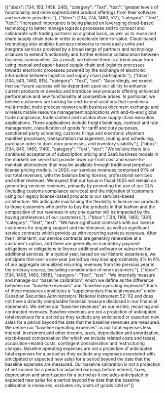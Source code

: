 [{"bbox": [134, 183, 1458, 248], "category": "Text", "text": "greater levels of functionality and more sophisticated product offerings from their software and services providers."}, {"bbox": [134, 274, 1460, 517], "category": "Text", "text": "Increased importance is being placed on leveraging cloud-based technology to better manage logistics processes and to connect and collaborate with trading partners on a global basis, as well as to reuse and share supply chain data in order to accelerate time-to-value. Cloud-based technology also enables business networks to more easily unite and integrate services provided by a broad range of partners and technology alliances to extend functionality and further enhance collaboration between business communities. As a result, we believe there is a trend away from using manual and paper-based supply chain and logistics processes towards electronic processes powered by the exchange of electronic information between logistics and supply chain participants."}, {"bbox": [134, 543, 1460, 815], "category": "Text", "text": "Accordingly, we expect that our future success will be dependent upon our ability to enhance current products or develop and introduce new products offering enhanced performance and new functionality at competitive prices. In particular, we believe customers are looking for end-to-end solutions that combine a multi-modal, multi-process network with business document exchange and wireless mobile resource management applications with end-to-end global trade compliance, trade content and collaborative supply chain execution applications. These applications include freight bookings, contract and rate management, classification of goods for tariff and duty purposes, sanctioned party screening, customs filings and electronic shipment manifest processes, transportation management, routing and scheduling, purchase order to dock door processes, and inventory visibility."}, {"bbox": [134, 840, 1460, 1140], "category": "Text", "text": "We believe there is a continued acceptance of subscription pricing and SaaS business models in the markets we serve that provide lower up-front cost and easier-to-maintain alternatives than may be available through traditional perpetual license pricing models. In 2024, our services revenues comprised 91% of our total revenues, with the balance being license, professional services and other revenues. We expect that our focus in fiscal 2025 will remain on generating services revenues, primarily by promoting the use of our GLN (including customs compliance services) and the migration of customers using our legacy license-based products to our services-based architecture. We anticipate maintaining the flexibility to license our products to those customers who prefer to buy the products in that fashion and the composition of our revenues in any one quarter will be impacted by the buying preferences of our customers."}, {"bbox": [134, 1168, 1460, 1381], "category": "Text", "text": "We have significant contracts with our license customers for ongoing support and maintenance, as well as significant service contracts which provide us with recurring services revenues. After their initial term, our service contracts are generally renewable at a customer's option, and there are generally no mandatory payment obligations or obligations to license additional software or subscribe for additional services. In a typical year, based on our historic experience, we anticipate that over a one-year period we may lose approximately 4% to 6% of our aggregate annualized recurring revenues from the previous year in the ordinary course, excluding consideration of new customers."}, {"bbox": [134, 1406, 1460, 1858], "category": "Text", "text": "We internally measure and manage our “baseline calibration”, which we define as the difference between our “baseline revenues” and “baseline operating expenses”. Each of these measures constitutes a “supplementary financial measure” under Canadian Securities Administrators’ National Instrument 52-112 and does not have a directly comparable financial measure disclosed in our financial statements. We define our “baseline revenues” as our visible, recurring and contracted revenues. Baseline revenues are not a projection of anticipated total revenues for a period as they exclude any anticipated or expected new sales for a period beyond the date that the baseline revenues are measured. We define our “baseline operating expenses” as our total expenses less interest, investment and other income, taxes, depreciation and amortization, stock-based compensation (for which we include related costs and taxes), acquisition-related costs, contingent consideration and restructuring charges. Baseline operating expenses are not a projection of anticipated total expenses for a period as they exclude any expenses associated with anticipated or expected new sales for a period beyond the date that the baseline expenses are measured. Our baseline calibration is not a projection of net income for a period or adjusted earnings before interest, taxes, depreciation and amortization for a period as it excludes anticipated or expected new sales for a period beyond the date that the baseline calibration is measured, excludes any costs of goods sold or"}]